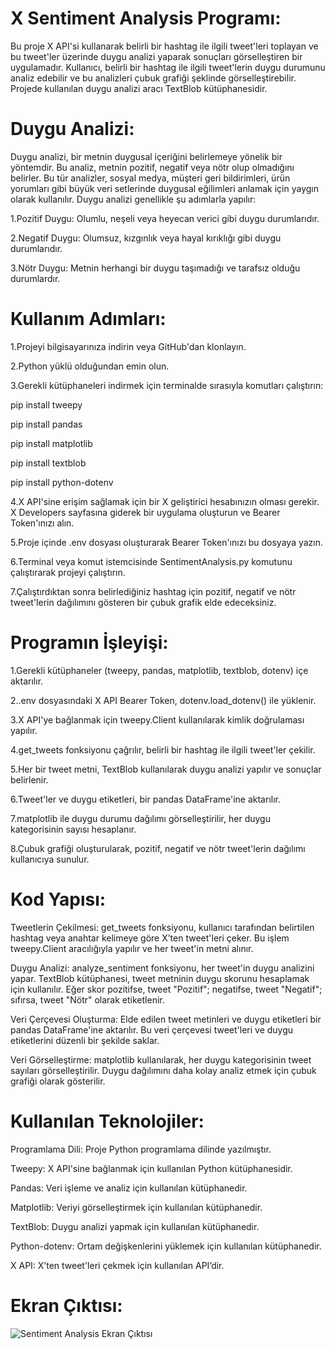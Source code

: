 # X Sentiment Analysis Programı:
Bu proje X API'si kullanarak belirli bir hashtag ile ilgili tweet'leri toplayan ve bu tweet'ler üzerinde duygu analizi yaparak sonuçları görselleştiren bir uygulamadır. Kullanıcı, belirli bir hashtag ile ilgili tweet'lerin duygu durumunu analiz edebilir ve bu analizleri çubuk grafiği şeklinde görselleştirebilir. Projede kullanılan duygu analizi aracı TextBlob kütüphanesidir.

# Duygu Analizi:
Duygu analizi, bir metnin duygusal içeriğini belirlemeye yönelik bir yöntemdir. Bu analiz, metnin pozitif, negatif veya nötr olup olmadığını belirler. Bu tür analizler, sosyal medya, müşteri geri bildirimleri, ürün yorumları gibi büyük veri setlerinde duygusal eğilimleri anlamak için yaygın olarak kullanılır. Duygu analizi genellikle şu adımlarla yapılır:

1.Pozitif Duygu: Olumlu, neşeli veya heyecan verici gibi duygu durumlarıdır.

2.Negatif Duygu: Olumsuz, kızgınlık veya hayal kırıklığı gibi duygu durumlarıdır.

3.Nötr Duygu: Metnin herhangi bir duygu taşımadığı ve tarafsız olduğu durumlardır.

# Kullanım Adımları:
1.Projeyi bilgisayarınıza indirin veya GitHub'dan klonlayın.

2.Python yüklü olduğundan emin olun.

3.Gerekli kütüphaneleri indirmek için terminalde sırasıyla komutları çalıştırın:

pip install tweepy

pip install pandas

pip install matplotlib

pip install textblob

pip install python-dotenv

4.X API'sine erişim sağlamak için bir X geliştirici hesabınızın olması gerekir. X Developers sayfasına giderek bir uygulama oluşturun ve Bearer Token'ınızı alın.

5.Proje içinde .env dosyası oluşturarak Bearer Token'ınızı bu dosyaya yazın.

6.Terminal veya komut istemcisinde SentimentAnalysis.py komutunu çalıştırarak projeyi çalıştırın.

7.Çalıştırdıktan sonra belirlediğiniz hashtag için pozitif, negatif ve nötr tweet'lerin dağılımını gösteren bir çubuk grafik elde edeceksiniz.

# Programın İşleyişi:
1.Gerekli kütüphaneler (tweepy, pandas, matplotlib, textblob, dotenv) içe aktarılır.

2..env dosyasındaki X API Bearer Token, dotenv.load_dotenv() ile yüklenir.

3.X API'ye bağlanmak için tweepy.Client kullanılarak kimlik doğrulaması yapılır.

4.get_tweets fonksiyonu çağrılır, belirli bir hashtag ile ilgili tweet'ler çekilir.

5.Her bir tweet metni, TextBlob kullanılarak duygu analizi yapılır ve sonuçlar belirlenir.

6.Tweet'ler ve duygu etiketleri, bir pandas DataFrame'ine aktarılır.

7.matplotlib ile duygu durumu dağılımı görselleştirilir, her duygu kategorisinin sayısı hesaplanır.

8.Çubuk grafiği oluşturularak, pozitif, negatif ve nötr tweet'lerin dağılımı kullanıcıya sunulur.

# Kod Yapısı:
Tweetlerin Çekilmesi: get_tweets fonksiyonu, kullanıcı tarafından belirtilen hashtag veya anahtar kelimeye göre X’ten tweet'leri çeker. Bu işlem tweepy.Client aracılığıyla yapılır ve her tweet'in metni alınır.

Duygu Analizi: analyze_sentiment fonksiyonu, her tweet'in duygu analizini yapar. TextBlob kütüphanesi, tweet metninin duygu skorunu hesaplamak için kullanılır. Eğer skor pozitifse, tweet "Pozitif"; negatifse, tweet "Negatif"; sıfırsa, tweet "Nötr" olarak etiketlenir.

Veri Çerçevesi Oluşturma: Elde edilen tweet metinleri ve duygu etiketleri bir pandas DataFrame'ine aktarılır. Bu veri çerçevesi tweet'leri ve duygu etiketlerini düzenli bir şekilde saklar.

Veri Görselleştirme: matplotlib kullanılarak, her duygu kategorisinin tweet sayıları görselleştirilir. Duygu dağılımını daha kolay analiz etmek için çubuk grafiği olarak gösterilir.

# Kullanılan Teknolojiler:
Programlama Dili: Proje Python programlama dilinde yazılmıştır.

Tweepy: X API'sine bağlanmak için kullanılan Python kütüphanesidir.

Pandas: Veri işleme ve analiz için kullanılan kütüphanedir.

Matplotlib: Veriyi görselleştirmek için kullanılan kütüphanedir.

TextBlob: Duygu analizi yapmak için kullanılan kütüphanedir.

Python-dotenv: Ortam değişkenlerini yüklemek için kullanılan kütüphanedir.

X API: X’ten tweet'leri çekmek için kullanılan API’dir.

# Ekran Çıktısı:
![Sentiment Analysis Ekran Çıktısı](https://github.com/user-attachments/assets/29fb5c75-4e60-4a41-8f72-04867ee1f89f)
